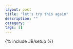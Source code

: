 ```yaml
---
layout: post
title: "let's try this again"
description: ""
category: 
tags: []
---
```

{% include JB/setup %}
